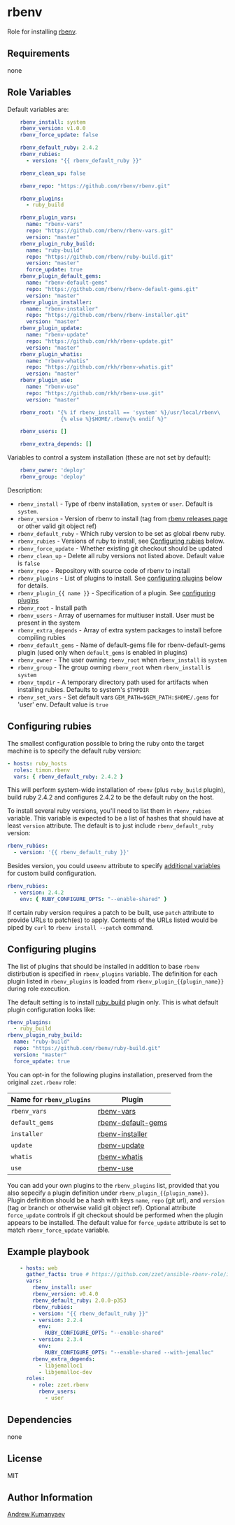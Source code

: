 rbenv
========

Role for installing [rbenv](https://github.com/sstephenson/rbenv).

<!--

Role ready status
------------

[![Build Status](https://travis-ci.org/zzet/ansible-rbenv-role.png?branch=master)](https://travis-ci.org/zzet/ansible-rbenv-role)
-->

Requirements
------------

none

Role Variables
--------------

Default variables are:

```yml
    rbenv_install: system
    rbenv_version: v1.0.0
    rbenv_force_update: false

    rbenv_default_ruby: 2.4.2
    rbenv_rubies:
      - version: "{{ rbenv_default_ruby }}"

    rbenv_clean_up: false

    rbenv_repo: "https://github.com/rbenv/rbenv.git"

    rbenv_plugins:
      - ruby_build

    rbenv_plugin_vars:
      name: "rbenv-vars"
      repo: "https://github.com/rbenv/rbenv-vars.git"
      version: "master"
    rbenv_plugin_ruby_build:
      name: "ruby-build"
      repo: "https://github.com/rbenv/ruby-build.git"
      version: "master"
      force_update: true
    rbenv_plugin_default_gems:
      name: "rbenv-default-gems"
      repo: "https://github.com/rbenv/rbenv-default-gems.git"
      version: "master"
    rbenv_plugin_installer:
      name: "rbenv-installer"
      repo: "https://github.com/rbenv/rbenv-installer.git"
      version: "master"
    rbenv_plugin_update:
      name: "rbenv-update"
      repo: "https://github.com/rkh/rbenv-update.git"
      version: "master"
    rbenv_plugin_whatis:
      name: "rbenv-whatis"
      repo: "https://github.com/rkh/rbenv-whatis.git"
      version: "master"
    rbenv_plugin_use:
      name: "rbenv-use"
      repo: "https://github.com/rkh/rbenv-use.git"
      version: "master"

    rbenv_root: "{% if rbenv_install == 'system' %}/usr/local/rbenv\
                 {% else %}$HOME/.rbenv{% endif %}"

    rbenv_users: []

    rbenv_extra_depends: []
```

Variables to control a system installation (these are not set by default):

```yml
    rbenv_owner: 'deploy'
    rbenv_group: 'deploy'
```

Description:

- `rbenv_install` - Type of rbenv installation, `system` or `user`. Default is
  `system`.
- `rbenv_version` - Version of rbenv to install (tag from [rbenv releases
  page](https://github.com/sstephenson/rbenv/releases) or other valid git
  object ref)
- `rbenv_default_ruby` - Which ruby version to be set as global rbenv ruby.
- `rbenv_rubies` - Versions of ruby to install, see [Configuring
   rubies](#configuring-rubies) below.
- `rbenv_force_update` - Whether existing git checkout should be updated
- `rbenv_clean_up` - Delete all ruby versions not listed above.
   Default value is `false`
- `rbenv_repo` - Repository with source code of rbenv to install
- `rbenv_plugins` -  List of plugins to install. See [configuring
plugins](#configuring-plugins) below for details.
- `rbenv_plugin_{{ name }}` - Specification of a plugin. See [configuring
plugins](#configuring-plugins)
- `rbenv_root` - Install path
- `rbenv_users` - Array of usernames for multiuser install.
   User must be present in the system
- `rbenv_extra_depends` - Array of extra system packages to install before
   compiling rubies
- `rbenv_default_gems` - Name of default-gems file for rbenv-default-gems
   plugin (used only when `default_gems` is enabled in plugins)
- `rbenv_owner` - The user  owning `rbenv_root` when `rbenv_install` is `system`
- `rbenv_group` - The group owning `rbenv_root` when `rbenv_install` is `system`
- `rbenv_tmpdir` - A temporary directory path used for artifacts when
  installing rubies. Defaults to system's `$TMPDIR`
- `rbenv_set_vars` - Set default vars `GEM_PATH=$GEM_PATH:$HOME/.gems`
  for 'user' env. Default value is `true`

Configuring rubies
------------------

The smallest configuration possible to bring the ruby onto the target machine
is to specify the default ruby version:


```yaml
- hosts: ruby_hosts
  roles: timon.rbenv
  vars: { rbenv_default_ruby: 2.4.2 }
```

This will perform system-wide installation of `rbenv` (plus `ruby_build`
plugin), build ruby 2.4.2 and configures 2.4.2 to be the default ruby on the
host.

To install several ruby versions, you'll need to list them in `rbenv_rubies`
variable. This variable is expected to be a list of hashes that should have
at least `version` attribute. The default is to just include
`rbenv_default_ruby` version:

```yaml
rbenv_rubies:
  - version: '{{ rbenv_default_ruby }}'
```

Besides version, you could use`env` attribute to specify [additional
variables](https://github.com/rbenv/ruby-build#custom-build-configuration)
for custom build configuration.

```yaml
rbenv_rubies:
  - version: 2.4.2
    env: { RUBY_CONFIGURE_OPTS: "--enable-shared" }
```

If certain ruby version requires a patch to be built, use `patch` attribute to
provide URLs to patch(es) to apply. Contents of the URLs listed would be
piped by `curl` to `rbenv install --patch` command.

Configuring plugins
-------------------

The list of plugins that should be installed in addition to base `rbenv`
distirbution is specified in `rbenv_plugins` variable. The definition for each
plugin listed in `rbenv_plugins` is loaded from `rbenv_plugin_{{plugin_name}}`
during role execution.

The default setting is to install
[ruby\_build](https://github.com/rbenv/ruby-build) plugin only.
This is what default plugin configuration looks like:

```yaml
rbenv_plugins:
  - ruby_build
rbenv_plugin_ruby_build:
  name: "ruby-build"
  repo: "https://github.com/rbenv/ruby-build.git"
  version: "master"
  force_update: true
```

You can opt-in for the following plugins installation, preserved from the
original `zzet.rbenv` role:

Name for `rbenv_plugins` | Plugin
-------------------------|---------
`rbenv_vars`   | [rbenv-vars](https://github.com/rbenv/rbenv-vars)
`default_gems` | [rbenv-default-gems](https://github.com/rbenv/rbenv-default-gems)
`installer`    | [rbenv-installer](https://github.com/rbenv/rbenv-installer)
`update`       | [rbenv-update](https://github.com/rkh/rbenv-update)
`whatis`       | [rbenv-whatis](https://github.com/rkh/rbenv-whatis)
`use`          | [rbenv-use](https://github.com/rkh/rbenv-use)

You can add your own plugins to the `rbenv_plugins` list, provided that you also
sepecify a plugin definition under `rbenv_plugin_{{plugin_name}}`.
Plugin definition should be a hash with keys `name`, `repo` (git url),
and `version` (tag or branch or otherwise valid git object ref).
Optional attribute `force_update` controls if git checkout should be performed
when the plugin appears to be installed.  The default value for `force_update`
attribute is set to match `rbenv_force_update` variable.

Example playbook
----------------

```yml
    - hosts: web
      gather_facts: true # https://github.com/zzet/ansible-rbenv-role/issues/37
      vars:
        rbenv_install: user
        rbenv_version: v0.4.0
        rbenv_default_ruby: 2.0.0-p353
        rbenv_rubies:
        - version: "{{ rbenv_default_ruby }}"
        - version: 2.2.4
          env:
            RUBY_CONFIGURE_OPTS: "--enable-shared"
        - version: 2.3.4
          env:
            RUBY_CONFIGURE_OPTS: "--enable-shared --with-jemalloc"
        rbenv_extra_depends:
          - libjemalloc1
          - libjemalloc-dev
      roles:
        - role: zzet.rbenv
          rbenv_users:
            - user
```

Dependencies
------------

none

License
-------

MIT

Author Information
------------------

[Andrew Kumanyaev](http://github.com/zzet)
